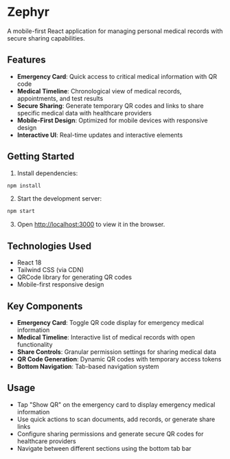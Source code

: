# Zephyr

A mobile-first React application for managing personal medical records with secure sharing capabilities.

## Features

- **Emergency Card**: Quick access to critical medical information with QR code
- **Medical Timeline**: Chronological view of medical records, appointments, and test results
- **Secure Sharing**: Generate temporary QR codes and links to share specific medical data with healthcare providers
- **Mobile-First Design**: Optimized for mobile devices with responsive design
- **Interactive UI**: Real-time updates and interactive elements

## Getting Started

1. Install dependencies:
```bash
npm install
```

2. Start the development server:
```bash
npm start
```

3. Open [http://localhost:3000](http://localhost:3000) to view it in the browser.

## Technologies Used

- React 18
- Tailwind CSS (via CDN)
- QRCode library for generating QR codes
- Mobile-first responsive design

## Key Components

- **Emergency Card**: Toggle QR code display for emergency medical information
- **Medical Timeline**: Interactive list of medical records with open functionality
- **Share Controls**: Granular permission settings for sharing medical data
- **QR Code Generation**: Dynamic QR codes with temporary access tokens
- **Bottom Navigation**: Tab-based navigation system

## Usage

- Tap "Show QR" on the emergency card to display emergency medical information
- Use quick actions to scan documents, add records, or generate share links
- Configure sharing permissions and generate secure QR codes for healthcare providers
- Navigate between different sections using the bottom tab bar
